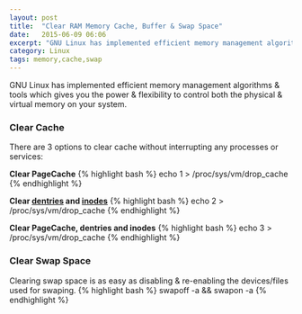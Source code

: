 ```yaml
---
layout: post
title:  "Clear RAM Memory Cache, Buffer & Swap Space"
date:   2015-06-09 06:06
excerpt: "GNU Linux has implemented efficient memory management algorithms & tools which gives you the power & flexibility to control both the physical & virtual memory on your system."
category: Linux
tags: memory,cache,swap
---
```


GNU Linux has implemented efficient memory management algorithms & tools which gives you the power & flexibility to control both the physical & virtual memory on your system.


### Clear Cache

There are 3 options to clear cache without interrupting any processes or services:

**Clear PageCache**
{% highlight bash %}
echo 1 > /proc/sys/vm/drop_cache
{% endhighlight %}

**Clear [dentries](http://unix.stackexchange.com/a/4403) and [inodes](http://unix.stackexchange.com/a/4403)**
{% highlight bash %}
echo 2 > /proc/sys/vm/drop_cache
{% endhighlight %}

**Clear PageCache, dentries and inodes**
{% highlight bash %}
echo 3 > /proc/sys/vm/drop_cache
{% endhighlight %}


### Clear Swap Space

Clearing swap space is as easy as disabling & re-enabling the devices/files used for swaping.
{% highlight bash %}
swapoff -a && swapon -a
{% endhighlight %}
